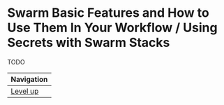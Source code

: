 # Swarm Basic Features and How to Use Them In Your Workflow / Using Secrets with Swarm Stacks #

TODO

| Navigation               |
| ------------------------ |
| [Level up](../README.md) |
